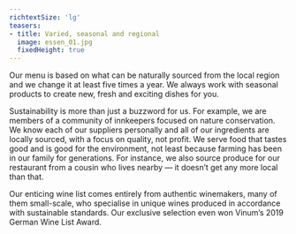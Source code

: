 ```yaml
---
richtextSize: 'lg'
teasers:
- title: Varied, seasonal and regional
  image: essen_01.jpg
  fixedHeight: true
---
```


Our menu is based on what can be naturally sourced from the local region and we change it at least five times a year. We always work with seasonal products to create new, fresh and exciting dishes for you.

Sustainability is more than just a buzzword for us. For example, we are members of a community of innkeepers focused on nature conservation. We know each of our suppliers personally and all of our ingredients are locally sourced, with a focus on quality, not profit. We serve food that tastes good and is good for the environment, not least because farming has been in our family for generations. For instance, we also source produce for our restaurant from a cousin who lives nearby — it doesn’t get any more local than that.

Our enticing wine list comes entirely from authentic winemakers, many of them small-scale, who specialise in unique wines produced in accordance with sustainable standards. Our exclusive selection even won Vinum’s 2019 German Wine List Award.
